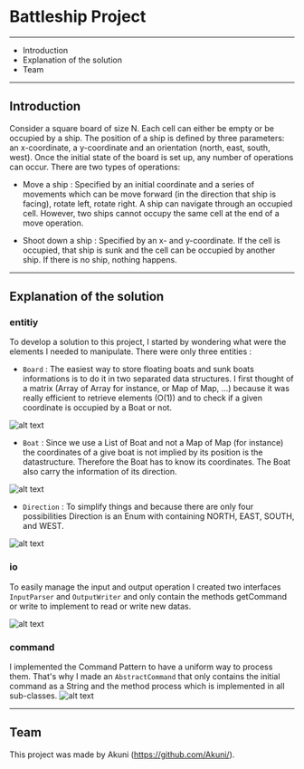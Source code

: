 # Battleship Project 
---
*  Introduction
*  Explanation of the solution
*  Team
---
## Introduction 
Consider a square board of size N. Each cell can either be empty or be occupied by a ship. The position of a ship is defined by three parameters: an x-coordinate, a y-coordinate and an orientation (north, east, south, west).
Once the initial state of the board is set up, any number of operations can occur. There are two types of operations:

- Move a ship :
Specified by an initial coordinate and a series of movements which can be move forward (in the direction that ship is facing), rotate left, rotate right. A ship can navigate through an occupied cell. However, two ships cannot occupy the same cell at the end of a move operation.

- Shoot down a ship : 
Specified by an x- and y-coordinate. If the cell is occupied, that ship is sunk and the cell can be occupied by another ship. If there is no ship, nothing happens.

---

## Explanation of the solution
### entitiy
To develop a solution to this project, I started by wondering what were the elements I needed to manipulate. There were only three entities : 
* `Board` : The easiest way to store floating boats and sunk boats informations is to do it in two separated data structures. I first thought of a matrix (Array of Array for instance, or Map of Map, ...) because it was really efficient to retrieve elements (O(1)) and to check if a given coordinate is occupied by a Boat or not.

![alt text](https://github.com/Akuni/programming-test/tree/master/.readme_images/board.png "Board")
* `Boat` : Since we use a List of Boat and not a Map of Map (for instance) the coordinates of a give boat is not implied by its position is the datastructure. Therefore the Boat has to know its coordinates. The Boat also carry the information of its direction.

![alt text](https://github.com/Akuni/programming-test/tree/master/.readme_images/boat.png "Boat")
* `Direction` :
To simplify things and because there are only four possibilities Direction is an Enum  with containing NORTH, EAST, SOUTH, and WEST. 

![alt text](https://github.com/Akuni/programming-test/.readme_images/direction.png "Direction")
### io
To easily manage the input and output operation I created two interfaces `InputParser` and `OutputWriter` and only contain the methods getCommand or write to implement to read or write new datas.

![alt text](https://github.com/Akuni/programming-test/tree/master/.readme_images/reader_writer.png "Reader & Writer")

### command
I implemented the Command Pattern to have a uniform way to process them. That's why I made an `AbstractCommand` that only contains the initial command as a String and the method process which is implemented in all sub-classes.
![alt text](https://github.com/Akuni/programming-test/tree/master/.readme_images/command.png "Commands")

---
## Team
This project was made by Akuni (https://github.com/Akuni/).
